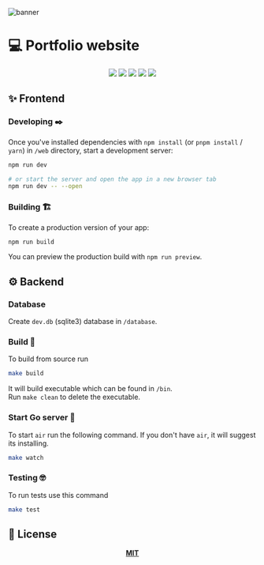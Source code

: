 ![banner](https://github.com/user-attachments/assets/1d1d94a0-785f-4c55-9938-b8feb2ed2f11)

# 💻 Portfolio website

<div align="center">
  <img src="https://img.shields.io/badge/golang-424242?logo=go&style=for-the-badge&logoColor=00ADD8"/>
  <img src="https://img.shields.io/badge/tailwind-424242?logo=tailwindcss&logoColor=06B6D4&style=for-the-badge"/>
  <img src="https://img.shields.io/badge/svelte-424242?logo=svelte&style=for-the-badge&logoColor=ff3e00"/>
  <img src="https://img.shields.io/badge/skeleton-424242?style=for-the-badge&logoColor=ff3e00"/>
  <img src="https://img.shields.io/badge/©%20MIT-green?style=for-the-badge"/>
</div>

## ✨ Frontend

### Developing ✒️

Once you've installed dependencies with `npm install` (or `pnpm install` / `yarn`) in `/web` directory, start a development server:

```bash
npm run dev

# or start the server and open the app in a new browser tab
npm run dev -- --open
```

### Building 🏗️

To create a production version of your app:

```bash
npm run build
```

You can preview the production build with `npm run preview`.

## ⚙️ Backend

### Database

Create `dev.db` (sqlite3) database in `/database`.

### Build 🧱

To build from source run
```bash
make build
```

It will build executable which can be found in `/bin`. <br />
Run `make clean` to delete the executable.

### Start Go server 🔌

To start `air` run the following command. If you don't have `air`, it will suggest its installing.

``` bash
make watch
```

### Testing 🤓

To run tests use this command

``` bash
make test
```

## 📄 License
<div align="center">
  <a href="https://choosealicense.com/licenses/mit/"><strong>MIT</strong></a>
</div>
